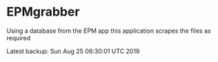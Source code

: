 # EPMgrabber
Using a database from the EPM app this application scrapes the files as required


Latest backup: Sun Aug 25 06:30:01 UTC 2019
